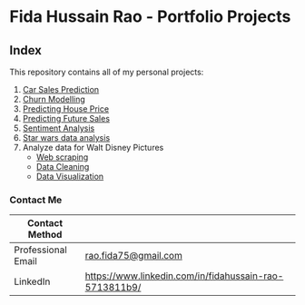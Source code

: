 # Fida Hussain Rao - Portfolio Projects
## Index
This repository contains all of my personal projects:
1. [Car Sales Prediction](https://github.com/raofida75/PersonalProjects/blob/main/Car%20Sales%20Prediction/Car%20Sales%20Prediction.ipynb)
2. [Churn Modelling](https://github.com/raofida75/PersonalProjects/blob/main/Churn%20Modelling/Churn%20Modelling%20Project.ipynb)
3. [Predicting House Price](https://github.com/raofida75/PersonalProjects/blob/main/Advanced%20House%20Price%20Prediction/House%20Price%20Prediction1.ipynb)
4. [Predicting Future Sales](https://github.com/raofida75/PersonalProjects/blob/main/Predicting%20Future%20Sales/Predicting%20Future%20Sales.ipynb)
5. [Sentiment Analysis](https://github.com/raofida75/PersonalProjects/blob/main/Sentiment%20Analysis%20Project/Sentiment%20Analysis.ipynb)
6. [Star wars data analysis](https://github.com/raofida75/PersonalProjects/blob/main/Star-wars-survey-data/Star%20wars%20survey.ipynb)
7. Analyze data for Walt Disney Pictures
    - [Web scraping](https://github.com/raofida75/PersonalProjects/blob/main/Web%20Scraping%20and%20Analyzing%20movie%20data/Web%20scraping.ipynb)  
    - [Data Cleaning](https://github.com/raofida75/PersonalProjects/blob/main/Web%20Scraping%20and%20Analyzing%20movie%20data/Data%20Cleaning.ipynb)
    - [Data Visualization](https://github.com/raofida75/PersonalProjects/blob/main/Web%20Scraping%20and%20Analyzing%20movie%20data/Data%20Visualization.ipynb)

### Contact Me

| Contact Method |  |
| --- | --- |
| Professional Email | rao.fida75@gmail.com |
| LinkedIn | https://www.linkedin.com/in/fidahussain-rao-5713811b9/ |
